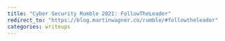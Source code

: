 ```yaml
---
title: "Cyber Security Rumble 2021: FollowTheLeader"
redirect_to: "https://blog.martinwagner.co/rumble/#followtheleader"
categories: writeups
---
```


